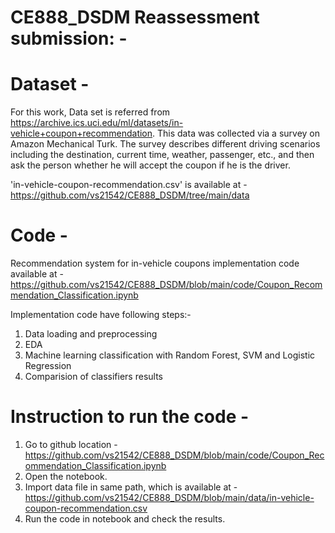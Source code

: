 # CE888_DSDM Reassessment submission: -

# Dataset - 
For this work, Data set is referred from https://archive.ics.uci.edu/ml/datasets/in-vehicle+coupon+recommendation.
This data was collected via a survey on Amazon Mechanical Turk. The survey describes different driving scenarios including the destination, current time, weather, passenger, etc., and then ask the person whether he will accept the coupon if he is the driver.

'in-vehicle-coupon-recommendation.csv' is available at - https://github.com/vs21542/CE888_DSDM/tree/main/data

# Code - 
Recommendation system for in-vehicle coupons implementation code available at - https://github.com/vs21542/CE888_DSDM/blob/main/code/Coupon_Recommendation_Classification.ipynb

Implementation code have following steps:-
1. Data loading and preprocessing
2. EDA
3. Machine learning classification with Random Forest, SVM and Logistic Regression
4. Comparision of classifiers results

# Instruction to run the code -
1. Go to github location - https://github.com/vs21542/CE888_DSDM/blob/main/code/Coupon_Recommendation_Classification.ipynb
2. Open the notebook.
3. Import data file in same path, which is available at - https://github.com/vs21542/CE888_DSDM/blob/main/data/in-vehicle-coupon-recommendation.csv
4. Run the code in notebook and check the results.
